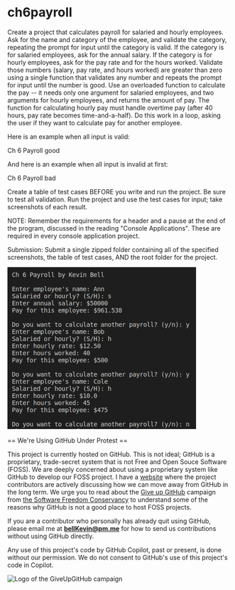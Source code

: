 # ch6payroll
Create a project that calculates payroll for salaried and hourly employees. Ask for the name and category of the employee, and validate the category, repeating the prompt for input until the category is valid. If the category is for salaried employees, ask for the annual salary. If the category is for hourly employees, ask for the pay rate and for the hours worked. Validate those numbers (salary, pay rate, and hours worked) are greater than zero using a single function that validates any number and repeats the prompt for input until the number is good. Use an overloaded function to calculate the pay -- it needs only one argument for salaried employees, and two arguments for hourly employees, and returns the amount of pay. The function for calculating hourly pay must handle overtime pay (after 40 hours, pay rate becomes time-and-a-half). Do this work in a loop, asking the user if they want to calculate pay for another employee.

Here is an example when all input is valid:

Ch 6 Payroll good

And here is an example when all input is invalid at first:

Ch 6 Payroll bad

Create a table of test cases BEFORE you write and run the project. Be sure to test all validation. Run the project and use the test cases for input; take screenshots of each result.

 

NOTE: Remember the requirements for a header and a pause at the end of the program, discussed in the reading "Console Applications". These are required in every console application project.

Submission: Submit a single zipped folder containing all of the specified screenshots, the table of test cases, AND the root folder for the project.

![1](https://github.com/bell-kevin/ch6payroll/blob/main/Screenshot%20from%202022-10-07%2016-44-27.png)

== We're Using GitHub Under Protest ==

This project is currently hosted on GitHub.  This is not ideal; GitHub is a
proprietary, trade-secret system that is not Free and Open Souce Software
(FOSS).  We are deeply concerned about using a proprietary system like GitHub
to develop our FOSS project. I have a [website](https://bellKevin.me) where the
project contributors are actively discussing how we can move away from GitHub
in the long term.  We urge you to read about the [Give up GitHub](https://GiveUpGitHub.org) campaign 
from [the Software Freedom Conservancy](https://sfconservancy.org) to understand some of the reasons why GitHub is not 
a good place to host FOSS projects.

If you are a contributor who personally has already quit using GitHub, please
email me at **bellKevin@pm.me** for how to send us contributions without
using GitHub directly.

Any use of this project's code by GitHub Copilot, past or present, is done
without our permission.  We do not consent to GitHub's use of this project's
code in Copilot.

![Logo of the GiveUpGitHub campaign](https://sfconservancy.org/img/GiveUpGitHub.png)
